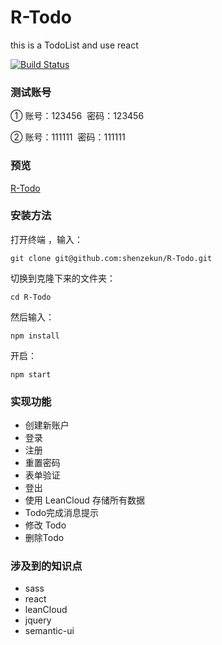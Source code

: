 # R-Todo

this is a TodoList and use react

[![Build Status](https://travis-ci.org/shenzekun/R-Todo.svg?branch=master)](https://travis-ci.org/shenzekun/R-Todo)

### 测试账号

① 账号：123456  密码：123456

② 账号：111111  密码：111111

### 预览
[R-Todo](http://shenzekun.cn/R-Todo/build/index.html)

### 安装方法

打开终端 ，输入：


```
git clone git@github.com:shenzekun/R-Todo.git
```

切换到克隆下来的文件夹：

```
cd R-Todo
```
然后输入：

```
npm install
```
开启：

```
npm start
```

### 实现功能
* 创建新账户
* 登录
* 注册
* 重置密码
* 表单验证
* 登出
* 使用 LeanCloud 存储所有数据
* Todo完成消息提示
* 修改 Todo
* 删除Todo

### 涉及到的知识点
* sass
* react
* leanCloud
* jquery
* semantic-ui

